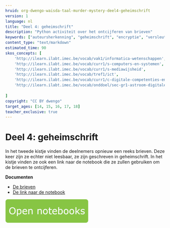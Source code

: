 ```yaml
---
hruid: org-dwengo-waisda-taal-murder-mystery-deel4-geheimschrift
version: 1
language: nl
title: "Deel 4: geheimschrift"
description: "Python activiteit over het ontcijferen van brieven"
keywords: ["auteursherkenning", "geheimschrift", "encryptie", "versleuteling", "Python"]
content_type: "text/markdown"
estimated_time: 90
skos_concepts: [
    'http://ilearn.ilabt.imec.be/vocab/vak1/informatica-wetenschappen', 
    'http://ilearn.ilabt.imec.be/vocab/curr1/s-computers-en-systemen',
    'http://ilearn.ilabt.imec.be/vocab/curr1/s-mediawijsheid',
    'http://ilearn.ilabt.imec.be/vocab/tref1/ict',
    'http://ilearn.ilabt.imec.be/vocab/curr1/c-digitale-competenties-en-mediawijsheid',
    'http://ilearn.ilabt.imec.be/vocab/onddoel/sec-gr1-astroom-digitale-competenties-en-mediawijsheid-4.5',

]
copyright: "CC BY dwengo"
target_ages: [14, 15, 16, 17, 18]
teacher_exclusive: true
---
```


# Deel 4: geheimschrift

In het tweede kistje vinden de deelnemers opnieuw een reeks brieven. Deze keer zijn ze echter niet leesbaar, ze zijn geschreven in geheimschrift. In het kistje vinden ze ook een link naar de notebook die ze zullen gebruiken om de brieven te ontcijferen. 

**Documenten**
* [De brieven](content/Brieven_geheimschrift.pdf)
* [De link naar de notebook](content/Notebook_geheimschrift.pdf)

[![](content/Knop.png "Button")](https://kiks.ilabt.imec.be/hub/tmplogin?id=waisda_taal_geheimschrift "Basic")


